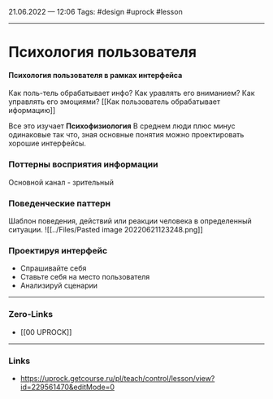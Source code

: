 21.06.2022 — 12:06
Tags: #design #uprock #lesson 

---
# Психология пользователя

#### Психология пользователя в рамках интерфейса
Как поль-тель обрабатывает инфо?
Как уравлять его вниманием?
Как управлять его эмоциями?
[[Как пользователь обрабатывает иформацию]]


Все это изучает **Психофизиология**
В среднем люди плюс минус одинаковые так что, зная основные понятия можно проектировать хорошие интерфейсы.


### Поттерны восприятия информации
Основной канал - зрительный




### Поведенческие паттерн
Шаблон поведения, действий или реакции человека в определенный ситуации.
![[../Files/Pasted image 20220621123248.png]]

### Проектируя интерфейс
- Спрашивайте себя
- Ставьте себя на место пользователя 
- Анализируй сценарии


---
### Zero-Links
- [[00 UPROCK]]

---
### Links
- https://uprock.getcourse.ru/pl/teach/control/lesson/view?id=229561470&editMode=0